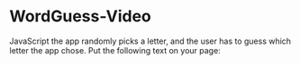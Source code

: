 # WordGuess-Video
JavaScript
the app randomly picks a letter, and the user has to guess which letter the app chose. Put the following text on your page:
